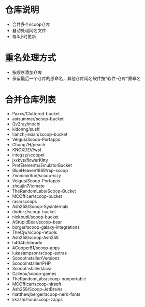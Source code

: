 # 仓库说明

- 合并多个scoop仓库
- 自动处理同名文件
- 每3小时更新

# 重名处理方式

- 按顺序添加仓库
- 保留最后一个仓库的原命名，其他仓库同名软件按“软件-仓库”重命名

# 合并仓库列表

- Paxxs/Cluttered-bucket
- aoisummer/scoop-bucket
- Qv2ray/mochi
- kidonng/sushi
- tianzhijiexian/scoop-bucket
- Velgus/Scoop-Portapps
- ChungZH/peach
- KNOXDEV/wsl
- integzz/scoopet
- jxxkvs/flowerKitty
- ProfElements/EmulatorBucket
- BlueHeaven1969/rsp-scoop
- ZvonimirSun/scoop-iszy
- Velgus/Scoop-Portapps
- zhoujin7/tomato
- TheRandomLabs/Scoop-Bucket
- MCOfficer/scoop-bucket
- rasa/scoops
- Ash258/Scoop-Sysinternals
- dodorz/scoop-bucket
- nickbudi/scoop-bucket
- AStupidBear/scoop-bear
- borger/scoop-galaxy-integrations
- TheCjw/scoop-retools
- Ash258/scoop-Ash258
- h404bi/dorado
- ACooper81/scoop-apps
- lukesampson/scoop-extras
- ScoopInstaller/Versions
- ScoopInstaller/PHP
- ScoopInstaller/Java
- Calinou/scoop-games
- TheRandomLabs/scoop-nonportable
- MCOfficer/scoop-nirsoft
- Ash258/Scoop-JetBrains
- matthewjberger/scoop-nerd-fonts
- kkzzhizhou/scoop-zapps
